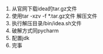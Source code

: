 1. 从官网下载idea的tar.gz文件
2. 使用tar -xzv -f \*.tar.gz文件 解压文件
3. 执行解压目录/bin/idea.sh文件
4. 破解方式同pycharm
5. 配置jdk
6. 完事
